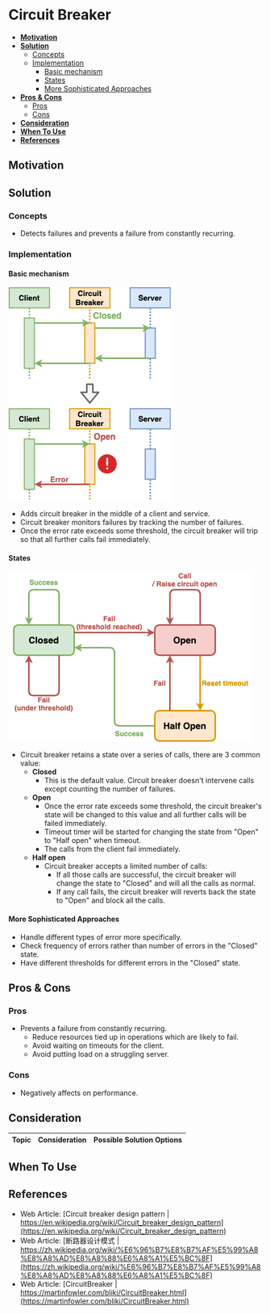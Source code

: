# Circuit Breaker

- [**Motivation**](#motivation)
- [**Solution**](#solution)
   - [Concepts](#concepts)
   - [Implementation](#implementation)
      - [Basic mechanism](#basic-mechanism)
      - [States](#states)
      - [More Sophisticated Approaches](#more-sophisticated-approaches)
- [**Pros & Cons**](#pros--cons)
   - [Pros](#pros)
   - [Cons](#cons)
- [**Consideration**](#consideration)
- [**When To Use**](#when-to-use)
- [**References**](#references)

## Motivation

## Solution
### Concepts
- Detects failures and prevents a failure from constantly recurring.

### Implementation
#### Basic mechanism
![](../../diagrams/png/circuit_breaker_concept.png)
- Adds circuit breaker in the middle of a client and service.
- Circuit breaker monitors failures by tracking the number of failures.
- Once the error rate exceeds some threshold, the circuit breaker will trip so that all further calls fail immediately.

#### States
![](../../diagrams/png/circuit_breaker_states.png)
- Circuit breaker retains a state over a series of calls, there are 3 common value:
   - **Closed**
      - This is the default value. Circuit breaker doesn't intervene calls except counting the number of failures.
   - **Open** 
      - Once the error rate exceeds some threshold, the circuit breaker's state will be changed to this value and all further calls will be failed immediately. 
      - Timeout timer will be started for changing the state from "Open" to "Half open" when timeout.
      - The calls from the client fail immediately.
   - **Half open** 
      - Circuit breaker accepts a limited number of calls: 
         - If all those calls are successful, the circuit breaker will change the state to "Closed" and will all the calls as normal. 
         - If any call fails, the circuit breaker will reverts back the state to "Open" and block all the calls.

#### More Sophisticated Approaches
- Handle different types of error more specifically.
- Check frequency of errors rather than number of errors in the "Closed" state.
- Have different thresholds for different errors  in the "Closed" state.

## Pros & Cons
### Pros
- Prevents a failure from constantly recurring.
   - Reduce resources tied up in operations which are likely to fail.
   - Avoid waiting on timeouts for the client.
   - Avoid putting load on a struggling server.

### Cons
- Negatively affects on performance.

## Consideration
| Topic | Consideration | Possible Solution Options |
|----|-----|-----|

## When To Use

## References
- Web Article: [Circuit breaker design pattern | https://en.wikipedia.org/wiki/Circuit_breaker_design_pattern](https://en.wikipedia.org/wiki/Circuit_breaker_design_pattern)
- Web Article: [断路器设计模式 | https://zh.wikipedia.org/wiki/%E6%96%B7%E8%B7%AF%E5%99%A8%E8%A8%AD%E8%A8%88%E6%A8%A1%E5%BC%8F](https://zh.wikipedia.org/wiki/%E6%96%B7%E8%B7%AF%E5%99%A8%E8%A8%AD%E8%A8%88%E6%A8%A1%E5%BC%8F)
- Web Article: [CircuitBreaker | https://martinfowler.com/bliki/CircuitBreaker.html](https://martinfowler.com/bliki/CircuitBreaker.html)
